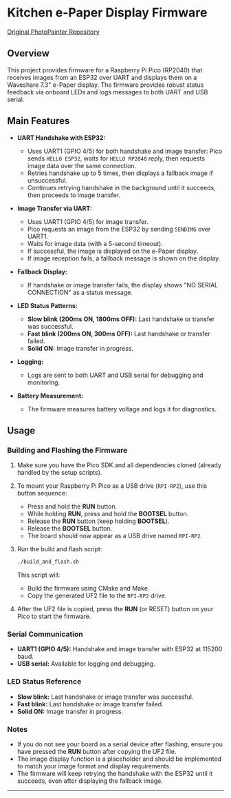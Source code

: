 # Kitchen e-Paper Display Firmware

[Original PhotoPainter Repository](https://github.com/waveshareteam/PhotoPainter)

## Overview
This project provides firmware for a Raspberry Pi Pico (RP2040) that receives images from an ESP32 over UART and displays them on a Waveshare 7.3" e-Paper display. The firmware provides robust status feedback via onboard LEDs and logs messages to both UART and USB serial.

## Main Features

- **UART Handshake with ESP32:**
  - Uses UART1 (GPIO 4/5) for both handshake and image transfer: Pico sends `HELLO ESP32`, waits for `HELLO RP2040` reply, then requests image data over the same connection.
  - Retries handshake up to 5 times, then displays a fallback image if unsuccessful.
  - Continues retrying handshake in the background until it succeeds, then proceeds to image transfer.

- **Image Transfer via UART:**
  - Uses UART1 (GPIO 4/5) for image transfer.
  - Pico requests an image from the ESP32 by sending `SENDIMG` over UART1.
  - Waits for image data (with a 5-second timeout).
  - If successful, the image is displayed on the e-Paper display.
  - If image reception fails, a fallback message is shown on the display.

- **Fallback Display:**
  - If handshake or image transfer fails, the display shows "NO SERIAL CONNECTION" as a status message.

- **LED Status Patterns:**
  - **Slow blink (200ms ON, 1800ms OFF):** Last handshake or transfer was successful.
  - **Fast blink (200ms ON, 300ms OFF):** Last handshake or transfer failed.
  - **Solid ON:** Image transfer in progress.

- **Logging:**
  - Logs are sent to both UART and USB serial for debugging and monitoring.

- **Battery Measurement:**
  - The firmware measures battery voltage and logs it for diagnostics.

## Usage

### Building and Flashing the Firmware

1. Make sure you have the Pico SDK and all dependencies cloned (already handled by the setup scripts).

2. To mount your Raspberry Pi Pico as a USB drive (`RPI-RP2`), use this button sequence:
   - Press and hold the **RUN** button.
   - While holding **RUN**, press and hold the **BOOTSEL** button.
   - Release the **RUN** button (keep holding **BOOTSEL**).
   - Release the **BOOTSEL** button.
   - The board should now appear as a USB drive named `RPI-RP2`.

3. Run the build and flash script:

   ```sh
   ./build_and_flash.sh
   ```

   This script will:
   - Build the firmware using CMake and Make.
   - Copy the generated UF2 file to the `RPI-RP2` drive.

4. After the UF2 file is copied, press the **RUN** (or RESET) button on your Pico to start the firmware.

### Serial Communication

- **UART1 (GPIO 4/5):** Handshake and image transfer with ESP32 at 115200 baud.
- **USB serial:** Available for logging and debugging.

### LED Status Reference

- **Slow blink:** Last handshake or image transfer was successful.
- **Fast blink:** Last handshake or image transfer failed.
- **Solid ON:** Image transfer in progress.

### Notes

- If you do not see your board as a serial device after flashing, ensure you have pressed the **RUN** button after copying the UF2 file.
- The image display function is a placeholder and should be implemented to match your image format and display requirements.
- The firmware will keep retrying the handshake with the ESP32 until it succeeds, even after displaying the fallback image.

---